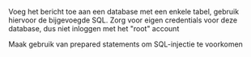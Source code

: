 Voeg het bericht toe aan een database met een enkele tabel, gebruik hiervoor de bijgevoegde SQL.
Zorg voor eigen credentials voor deze database, dus niet inloggen met het "root" account

Maak gebruik van prepared statements om SQL-injectie te voorkomen
